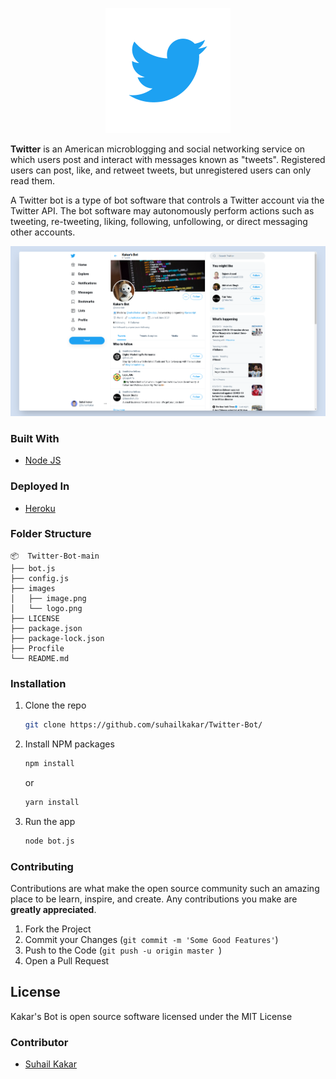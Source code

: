 <p align="center">
    <img width="200" height="auto" src="./images/logo.png" alt="Twitter Logo" />
</p>
   
**Twitter** is an American microblogging and social networking service on which users post and interact with messages known as "tweets". Registered users can post, like, and retweet tweets, but unregistered users can only read them.

A Twitter bot is a type of bot software that controls a Twitter account via the Twitter API. The bot software may autonomously perform actions such as tweeting, re-tweeting, liking, following, unfollowing, or direct messaging other accounts.

 <img src="./images/image.png" />

### Built With

- [Node JS](https://nodejs.org/en)

### Deployed In

- [Heroku](https://www.heroku.com)

### Folder Structure

```
📦  Twitter-Bot-main
├── bot.js
├── config.js
├── images
│   ├── image.png
│   └── logo.png
├── LICENSE
├── package.json
├── package-lock.json
├── Procfile
└── README.md
```

### Installation

1. Clone the repo
   ```sh
   git clone https://github.com/suhailkakar/Twitter-Bot/
   ```
2. Install NPM packages

   ```sh
   npm install
   ```

   or

   ```sh
   yarn install
   ```

3. Run the app
   ```sh
   node bot.js
   ```

### Contributing

Contributions are what make the open source community such an amazing place to be learn, inspire, and create. Any contributions you make are **greatly appreciated**.

1. Fork the Project
2. Commit your Changes (`git commit -m 'Some Good Features'`)
3. Push to the Code (`git push -u origin master `)
4. Open a Pull Request

## License

Kakar's Bot is open source software licensed under the MIT License

### Contributor

- [Suhail Kakar](https://suhailkakar.com)
